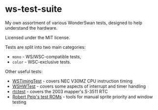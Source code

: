 # ws-test-suite

My own assortment of various WonderSwan tests, designed to help understand the hardware.

Licensed under the MIT license.

Tests are split into two main categories:

* `mono` - WS/WSC-compatible tests,
* `color` - WSC-exclusive tests.

Other useful tests:

 * [WSTimingTest](https://github.com/FluBBaOfWard/WSTimingTest) - covers NEC V30MZ CPU instruction timing
 * [WSHWTest](https://github.com/FluBBaOfWard/WSHWTest) - covers some aspects of interrupt and timer handling
 * [rtctest](https://forums.nesdev.org/viewtopic.php?t=21513) - covers the 2003 mapper's S-3511 RTC
 * [Robert Peip's test ROMs](https://github.com/MiSTer-devel/WonderSwan_MiSTer/tree/main/testroms) - tools for manual sprite priority and window testing

